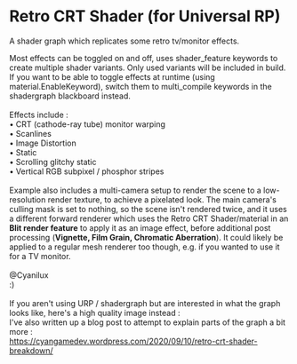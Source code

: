 # Retro CRT Shader (for Universal RP)
A shader graph which replicates some retro tv/monitor effects.<br />

Most effects can be toggled on and off, uses shader_feature keywords to create multiple shader variants. Only used variants will be included in build. If you want to be able to toggle effects at runtime (using material.EnableKeyword), switch them to multi_compile keywords in the shadergraph blackboard instead.<br />
<br />
Effects include : <br />
• CRT (cathode-ray tube) monitor warping<br />
• Scanlines<br />
• Image Distortion<br />
• Static<br />
• Scrolling glitchy static<br />
• Vertical RGB subpixel / phosphor stripes<br />
<br />
Example also includes a multi-camera setup to render the scene to a low-resolution render texture, to achieve a pixelated look. The main camera's culling mask is set to nothing, so the scene isn't rendered twice, and it uses a different forward renderer which uses the Retro CRT Shader/material in an **Blit render feature** to apply it as an image effect, before additional post processing (**Vignette, Film Grain, Chromatic Aberration**). It could likely be applied to a regular mesh renderer too though, e.g. if you wanted to use it for a TV monitor.<br />
<br />
@Cyanilux<br />
:)<br />
<br />
If you aren't using URP / shadergraph but are interested in what the graph looks like, here's a high quality image instead :
<br>
I've also written up a blog post to attempt to explain parts of the graph a bit more :<br />
https://cyangamedev.wordpress.com/2020/09/10/retro-crt-shader-breakdown/
